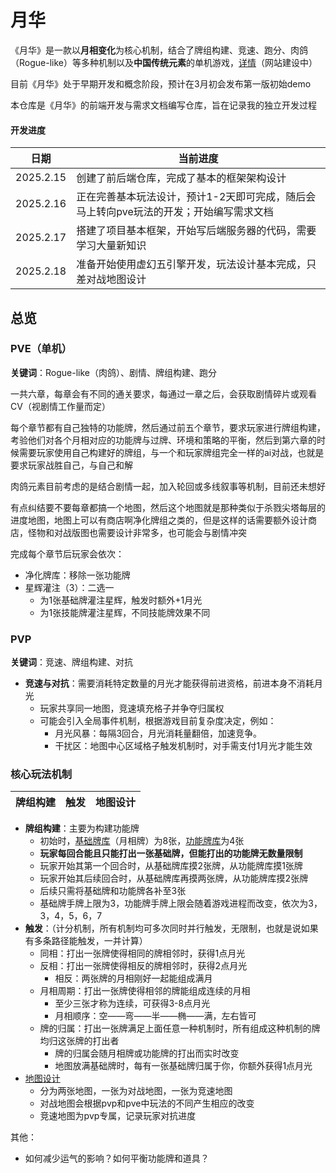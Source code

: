 # 月华
《月华》是一款以**月相变化**为核心机制，结合了牌组构建、竞速、跑分、肉鸽（Rogue-like）等多种机制以及**中国传统元素**的单机游戏，[详情]()（网站建设中）

目前《月华》处于早期开发和概念阶段，预计在3月初会发布第一版初始demo

本仓库是《月华》的前端开发与需求文档编写仓库，旨在记录我的独立开发过程

#### 开发进度
| 日期 | 当前进度 |
| ------- | ------- |
| 2025.2.15 | 创建了前后端仓库，完成了基本的框架架构设计 |
| 2025.2.16 | 正在完善基本玩法设计，预计1-2天即可完成，随后会马上转向pve玩法的开发；开始编写需求文档 |
| 2025.2.17 | 搭建了项目基本框架，开始写后端服务器的代码，需要学习大量新知识 |
| 2025.2.18 | 准备开始使用虚幻五引擎开发，玩法设计基本完成，只差对战地图设计 |

## 总览
### PVE（单机）
**关键词**：Rogue-like（肉鸽）、剧情、牌组构建、跑分

一共六章，每章会有不同的通关要求，每通过一章之后，会获取剧情碎片或观看CV（视剧情工作量而定）

每个章节都有自己独特的功能牌，然后通过前五个章节，要求玩家进行牌组构建，考验他们对各个月相对应的功能牌与过牌、环境和策略的平衡，然后到第六章的时候需要玩家使用自己构建好的牌组，与一个和玩家牌组完全一样的ai对战，也就是要求玩家战胜自己，与自己和解

肉鸽元素目前考虑的是结合剧情一起，加入轮回或多线叙事等机制，目前还未想好

有点纠结要不要每章都搞一个地图，然后这个地图就是那种类似于杀戮尖塔每层的进度地图，地图上可以有商店啊净化牌组之类的，但是这样的话需要额外设计商店，怪物和对战版图也需要设计非常多，也可能会与剧情冲突

完成每个章节后玩家会依次：
* 净化牌库：移除一张功能牌
* 星辉灌注（3）：二选一
    * 为1张基础牌灌注星辉，触发时额外+1月光
    * 为1张技能牌灌注星辉，不同技能牌效果不同

### PVP
**关键词**：竞速、牌组构建、对抗

* **竞速与对抗**：需要消耗特定数量的月光才能获得前进资格，前进本身不消耗月光
    * 玩家共享同一地图，竞速填充格子并争夺归属权
    * 可能会引入全局事件机制，根据游戏目前复杂度决定，例如：
        * 月光风暴：每隔3回合，月光消耗量翻倍，加速竞争。
        * 干扰区：地图中心区域格子触发机制时，对手需支付1月光才能生效


### 核心玩法机制
| 牌组构建 | 触发 | 地图设计 |
| ------- | ------- | ------- |

* **牌组构建**：主要为构建功能牌
    * 初始时，[基础牌库](https://github.com/EthanQC/Moonlight-Radiance-front-end-design/blob/main/%E7%8E%A9%E6%B3%95%E5%BC%80%E5%8F%91/%E5%9F%BA%E7%A1%80%E7%89%8C.md)（月相牌）为8张，[功能牌库](https://github.com/EthanQC/Moonlight-Radiance-front-end-design/blob/main/%E7%8E%A9%E6%B3%95%E5%BC%80%E5%8F%91/%E5%8A%9F%E8%83%BD%E7%89%8C.md)为4张
    * **玩家每回合能且只能打出一张基础牌，但能打出的功能牌无数量限制**
    * 玩家开始其第一个回合时，从基础牌库摸2张牌，从功能牌库摸1张牌
    * 玩家开始其后续回合时，从基础牌库再摸两张牌，从功能牌库摸2张牌
    * 后续只需将基础牌和功能牌各补至3张
    * 基础牌手牌上限为3，功能牌手牌上限会随着游戏进程而改变，依次为3，3，4，5，6，7
* **触发**：（计分机制，所有机制均可多次同时并行触发，无限制，也就是说如果有多条路径能触发，一并计算）
    * 同相：打出一张牌使得相同的牌相邻时，获得1点月光
    * 反相：打出一张牌使得相反的牌相邻时，获得2点月光
        * 相反：两张牌的月相刚好一起能组成满月
    * 月相周期：打出一张牌使得相邻的牌能组成连续的月相
        * 至少三张才称为连续，可获得3-8点月光
        * 月相顺序：空——弯——半——椭——满，左右皆可
    * 牌的归属：打出一张牌满足上面任意一种机制时，所有组成这种机制的牌均归这张牌的打出者
        * 牌的归属会随月相牌或功能牌的打出而实时改变
        * 地图放满基础牌时，每有一张基础牌归属于你，你额外获得1点月光
* [地图设计](https://github.com/EthanQC/Moonlight-Radiance-front-end-design/blob/main/%E7%8E%A9%E6%B3%95%E5%BC%80%E5%8F%91/%E5%9C%B0%E5%9B%BE%E8%AE%BE%E8%AE%A1.md)
    * 分为两张地图，一张为对战地图，一张为竞速地图
    * 对战地图会根据pvp和pve中玩法的不同产生相应的改变
    * 竞速地图为pvp专属，记录玩家对抗进度


其他：
* 如何减少运气的影响？如何平衡功能牌和道具？
